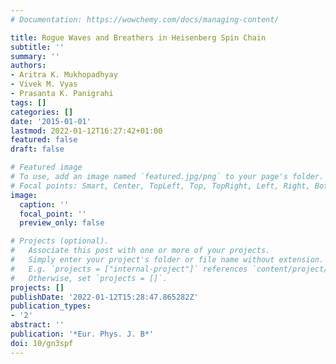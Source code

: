 ```yaml
---
# Documentation: https://wowchemy.com/docs/managing-content/

title: Rogue Waves and Breathers in Heisenberg Spin Chain
subtitle: ''
summary: ''
authors:
- Aritra K. Mukhopadhyay
- Vivek M. Vyas
- Prasanta K. Panigrahi
tags: []
categories: []
date: '2015-01-01'
lastmod: 2022-01-12T16:27:42+01:00
featured: false
draft: false

# Featured image
# To use, add an image named `featured.jpg/png` to your page's folder.
# Focal points: Smart, Center, TopLeft, Top, TopRight, Left, Right, BottomLeft, Bottom, BottomRight.
image:
  caption: ''
  focal_point: ''
  preview_only: false

# Projects (optional).
#   Associate this post with one or more of your projects.
#   Simply enter your project's folder or file name without extension.
#   E.g. `projects = ["internal-project"]` references `content/project/deep-learning/index.md`.
#   Otherwise, set `projects = []`.
projects: []
publishDate: '2022-01-12T15:28:47.865282Z'
publication_types:
- '2'
abstract: ''
publication: '*Eur. Phys. J. B*'
doi: 10/gn3spf
---
```

